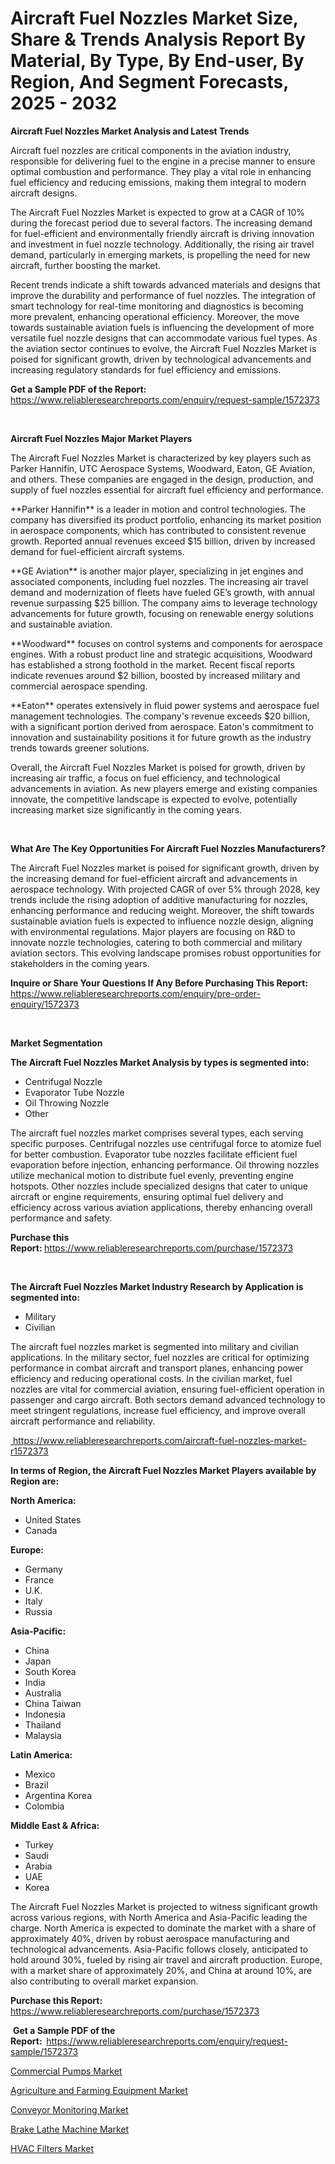 <p><h1>Aircraft Fuel Nozzles Market Size, Share & Trends Analysis Report By Material, By Type, By End-user, By Region, And Segment Forecasts, 2025 - 2032</h1></p><p><strong>Aircraft Fuel Nozzles Market Analysis and Latest Trends</strong></p>
<p><p>Aircraft fuel nozzles are critical components in the aviation industry, responsible for delivering fuel to the engine in a precise manner to ensure optimal combustion and performance. They play a vital role in enhancing fuel efficiency and reducing emissions, making them integral to modern aircraft designs.</p><p>The Aircraft Fuel Nozzles Market is expected to grow at a CAGR of 10% during the forecast period due to several factors. The increasing demand for fuel-efficient and environmentally friendly aircraft is driving innovation and investment in fuel nozzle technology. Additionally, the rising air travel demand, particularly in emerging markets, is propelling the need for new aircraft, further boosting the market.</p><p>Recent trends indicate a shift towards advanced materials and designs that improve the durability and performance of fuel nozzles. The integration of smart technology for real-time monitoring and diagnostics is becoming more prevalent, enhancing operational efficiency. Moreover, the move towards sustainable aviation fuels is influencing the development of more versatile fuel nozzle designs that can accommodate various fuel types. As the aviation sector continues to evolve, the Aircraft Fuel Nozzles Market is poised for significant growth, driven by technological advancements and increasing regulatory standards for fuel efficiency and emissions.</p></p>
<p><strong>Get a Sample PDF of the Report:&nbsp;</strong> <a href="https://www.reliableresearchreports.com/enquiry/request-sample/1572373?utm_campaign=48&utm_medium=2&utm_source=Github&utm_content=ia&utm_term=21022025&utm_id=aircraft-fuel-nozzles">https://www.reliableresearchreports.com/enquiry/request-sample/1572373</a></p>
<p>&nbsp;</p>
<p><strong>Aircraft Fuel Nozzles Major Market Players</strong></p>
<p><p>The Aircraft Fuel Nozzles Market is characterized by key players such as Parker Hannifin, UTC Aerospace Systems, Woodward, Eaton, GE Aviation, and others. These companies are engaged in the design, production, and supply of fuel nozzles essential for aircraft fuel efficiency and performance.</p><p>**Parker Hannifin** is a leader in motion and control technologies. The company has diversified its product portfolio, enhancing its market position in aerospace components, which has contributed to consistent revenue growth. Reported annual revenues exceed $15 billion, driven by increased demand for fuel-efficient aircraft systems.</p><p>**GE Aviation** is another major player, specializing in jet engines and associated components, including fuel nozzles. The increasing air travel demand and modernization of fleets have fueled GE’s growth, with annual revenue surpassing $25 billion. The company aims to leverage technology advancements for future growth, focusing on renewable energy solutions and sustainable aviation.</p><p>**Woodward** focuses on control systems and components for aerospace engines. With a robust product line and strategic acquisitions, Woodward has established a strong foothold in the market. Recent fiscal reports indicate revenues around $2 billion, boosted by increased military and commercial aerospace spending.</p><p>**Eaton** operates extensively in fluid power systems and aerospace fuel management technologies. The company's revenue exceeds $20 billion, with a significant portion derived from aerospace. Eaton's commitment to innovation and sustainability positions it for future growth as the industry trends towards greener solutions.</p><p>Overall, the Aircraft Fuel Nozzles Market is poised for growth, driven by increasing air traffic, a focus on fuel efficiency, and technological advancements in aviation. As new players emerge and existing companies innovate, the competitive landscape is expected to evolve, potentially increasing market size significantly in the coming years.</p></p>
<p>&nbsp;</p>
<p><strong>What Are The Key Opportunities For Aircraft Fuel Nozzles Manufacturers?</strong></p>
<p><p>The Aircraft Fuel Nozzles market is poised for significant growth, driven by the increasing demand for fuel-efficient aircraft and advancements in aerospace technology. With projected CAGR of over 5% through 2028, key trends include the rising adoption of additive manufacturing for nozzles, enhancing performance and reducing weight. Moreover, the shift towards sustainable aviation fuels is expected to influence nozzle design, aligning with environmental regulations. Major players are focusing on R&D to innovate nozzle technologies, catering to both commercial and military aviation sectors. This evolving landscape promises robust opportunities for stakeholders in the coming years.</p></p>
<p><strong>Inquire or Share Your Questions If Any Before Purchasing This Report:</strong> <a href="https://www.reliableresearchreports.com/enquiry/pre-order-enquiry/1572373?utm_campaign=48&utm_medium=2&utm_source=Github&utm_content=ia&utm_term=21022025&utm_id=aircraft-fuel-nozzles">https://www.reliableresearchreports.com/enquiry/pre-order-enquiry/1572373</a></p>
<p>&nbsp;</p>
<p><strong>Market Segmentation</strong></p>
<p><strong>The Aircraft Fuel Nozzles Market Analysis by types is segmented into:</strong></p>
<p><ul><li>Centrifugal Nozzle</li><li>Evaporator Tube Nozzle</li><li>Oil Throwing Nozzle</li><li>Other</li></ul></p>
<p><p>The aircraft fuel nozzles market comprises several types, each serving specific purposes. Centrifugal nozzles use centrifugal force to atomize fuel for better combustion. Evaporator tube nozzles facilitate efficient fuel evaporation before injection, enhancing performance. Oil throwing nozzles utilize mechanical motion to distribute fuel evenly, preventing engine hotspots. Other nozzles include specialized designs that cater to unique aircraft or engine requirements, ensuring optimal fuel delivery and efficiency across various aviation applications, thereby enhancing overall performance and safety.</p></p>
<p><strong>Purchase this Report:&nbsp;</strong><a href="https://www.reliableresearchreports.com/purchase/1572373?utm_campaign=48&utm_medium=2&utm_source=Github&utm_content=ia&utm_term=21022025&utm_id=aircraft-fuel-nozzles">https://www.reliableresearchreports.com/purchase/1572373</a></p>
<p>&nbsp;</p>
<p><strong>The Aircraft Fuel Nozzles Market Industry Research by Application is segmented into:</strong></p>
<p><ul><li>Military</li><li>Civilian</li></ul></p>
<p><p>The aircraft fuel nozzles market is segmented into military and civilian applications. In the military sector, fuel nozzles are critical for optimizing performance in combat aircraft and transport planes, enhancing power efficiency and reducing operational costs. In the civilian market, fuel nozzles are vital for commercial aviation, ensuring fuel-efficient operation in passenger and cargo aircraft. Both sectors demand advanced technology to meet stringent regulations, increase fuel efficiency, and improve overall aircraft performance and reliability.</p></p>
<p><a href="https://www.reliableresearchreports.com/aircraft-fuel-nozzles-market-r1572373?utm_campaign=48&utm_medium=2&utm_source=Github&utm_content=ia&utm_term=21022025&utm_id=aircraft-fuel-nozzles">&nbsp;https://www.reliableresearchreports.com/aircraft-fuel-nozzles-market-r1572373</a></p>
<p><strong>In terms of Region, the Aircraft Fuel Nozzles Market Players available by Region are:</strong></p>
<p>
    <p> <strong> North America: </strong>
        <ul>
            <li>United States</li>
            <li>Canada</li>
        </ul>
        </p> 
    <p> <strong> Europe: </strong>
        <ul>
            <li>Germany</li>
            <li>France</li>
            <li>U.K.</li>
            <li>Italy</li>
            <li>Russia</li>
        </ul>
        </p> 
    <p> <strong> Asia-Pacific: </strong>
        <ul>
            <li>China</li>
            <li>Japan</li>
            <li>South Korea</li>
            <li>India</li>
            <li>Australia</li>
            <li>China Taiwan</li>
            <li>Indonesia</li>
            <li>Thailand</li>
            <li>Malaysia</li>
        </ul>
        </p> 
    <p> <strong> Latin America: </strong>
        <ul>
            <li>Mexico</li>
            <li>Brazil</li>
            <li>Argentina Korea</li>
            <li>Colombia</li>
        </ul>
        </p> 
    <p> <strong> Middle East & Africa: </strong>
        <ul>
            <li>Turkey</li>
            <li>Saudi</li>
            <li>Arabia</li>
            <li>UAE</li>
            <li>Korea</li>
        </ul>
    </p>
    </p>
<p><p>The Aircraft Fuel Nozzles Market is projected to witness significant growth across various regions, with North America and Asia-Pacific leading the charge. North America is expected to dominate the market with a share of approximately 40%, driven by robust aerospace manufacturing and technological advancements. Asia-Pacific follows closely, anticipated to hold around 30%, fueled by rising air travel and aircraft production. Europe, with a market share of approximately 20%, and China at around 10%, are also contributing to overall market expansion.</p></p>
<p><strong>Purchase this Report: </strong><a href="https://www.reliableresearchreports.com/purchase/1572373?utm_campaign=48&utm_medium=2&utm_source=Github&utm_content=ia&utm_term=21022025&utm_id=aircraft-fuel-nozzles">https://www.reliableresearchreports.com/purchase/1572373</a></p>
<p>&nbsp;<strong>Get a Sample PDF of the Report:&nbsp;&nbsp;</strong><a href="https://www.reliableresearchreports.com/enquiry/request-sample/1572373?utm_campaign=48&utm_medium=2&utm_source=Github&utm_content=ia&utm_term=21022025&utm_id=aircraft-fuel-nozzles">https://www.reliableresearchreports.com/enquiry/request-sample/1572373</a></p>
<p><strong></strong></p>
<p><p><a href="https://github.com/naulasulakr0/Market-Research-Report-List-1/blob/main/commercial-pumps-market.md?utm_campaign=48&utm_medium=2&utm_source=Github&utm_content=ia&utm_term=21022025&utm_id=aircraft-fuel-nozzles">Commercial Pumps Market</a></p><p><a href="https://github.com/iquiseeboli/Market-Research-Report-List-1/blob/main/agriculture-and-farming-equipment-market.md?utm_campaign=48&utm_medium=2&utm_source=Github&utm_content=ia&utm_term=21022025&utm_id=aircraft-fuel-nozzles">Agriculture and Farming Equipment Market</a></p><p><a href="https://github.com/giardafshaxb/Market-Research-Report-List-1/blob/main/conveyor-monitoring-market.md?utm_campaign=48&utm_medium=2&utm_source=Github&utm_content=ia&utm_term=21022025&utm_id=aircraft-fuel-nozzles">Conveyor Monitoring Market</a></p><p><a href="https://github.com/haimamuirev8/Market-Research-Report-List-1/blob/main/brake-lathe-machine-market.md?utm_campaign=48&utm_medium=2&utm_source=Github&utm_content=ia&utm_term=21022025&utm_id=aircraft-fuel-nozzles">Brake Lathe Machine Market</a></p><p><a href="https://github.com/perianeaced3/Market-Research-Report-List-1/blob/main/hvac-filters-market.md?utm_campaign=48&utm_medium=2&utm_source=Github&utm_content=ia&utm_term=21022025&utm_id=aircraft-fuel-nozzles">HVAC Filters Market</a></p></p>